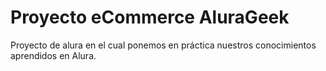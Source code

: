 # Proyecto eCommerce AluraGeek
Proyecto de alura en el cual ponemos en práctica nuestros conocimientos aprendidos en Alura.
